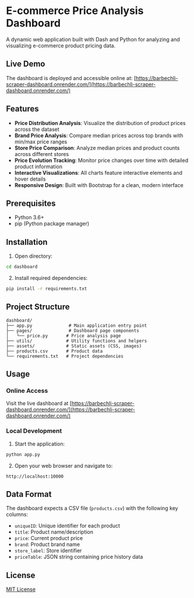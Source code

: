 # E-commerce Price Analysis Dashboard

A dynamic web application built with Dash and Python for analyzing and visualizing e-commerce product pricing data.

## Live Demo

The dashboard is deployed and accessible online at:
[https://barbechli-scraper-dashboard.onrender.com/](https://barbechli-scraper-dashboard.onrender.com/)

## Features

- **Price Distribution Analysis**: Visualize the distribution of product prices across the dataset
- **Brand Price Analysis**: Compare median prices across top brands with min/max price ranges
- **Store Price Comparison**: Analyze median prices and product counts across different stores
- **Price Evolution Tracking**: Monitor price changes over time with detailed product information
- **Interactive Visualizations**: All charts feature interactive elements and hover details
- **Responsive Design**: Built with Bootstrap for a clean, modern interface

## Prerequisites

- Python 3.6+
- pip (Python package manager)

## Installation

1. Open directory:
```bash
cd dashboard
```

2. Install required dependencies:
```bash
pip install -r requirements.txt
```

## Project Structure

```
dashboard/
├── app.py              # Main application entry point
├── pages/              # Dashboard page components
│   └── price.py       # Price analysis page
├── utils/             # Utility functions and helpers
├── assets/            # Static assets (CSS, images)
├── products.csv       # Product data
└── requirements.txt   # Project dependencies
```

## Usage

### Online Access
Visit the live dashboard at [https://barbechli-scraper-dashboard.onrender.com/](https://barbechli-scraper-dashboard.onrender.com/)

### Local Development
1. Start the application:
```bash
python app.py
```

2. Open your web browser and navigate to:
```
http://localhost:10000
```

## Data Format

The dashboard expects a CSV file (`products.csv`) with the following key columns:
- `uniqueID`: Unique identifier for each product
- `title`: Product name/description
- `price`: Current product price
- `brand`: Product brand name
- `store_label`: Store identifier
- `priceTable`: JSON string containing price history data

## License

[MIT License](LICENSE) 